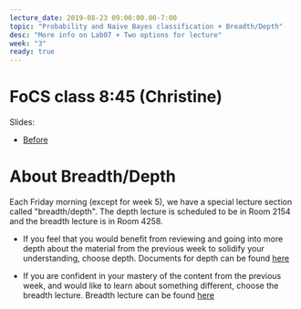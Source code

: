 ```yaml
---
lecture_date: 2019-08-23 09:00:00.00-7:00
topic: "Probability and Naive Bayes classification + Breadth/Depth"
desc: "More info on Lab07 + Two options for lecture"
week: "3"
ready: true
---
```


# FoCS class 8:45 (Christine)
Slides:
* [Before](/lectures/week3/W3Fri845_ProbAndNB.pdf)

# About Breadth/Depth

Each Friday morning (except for week 5), we have a special lecture
section called "breadth/depth".  The depth lecture is scheduled to be in Room 2154 and the breadth lecture is in Room 4258. 


* If you feel that you would benefit from reviewing and going into more
depth about the material from the previous week to solidify your
understanding, choose depth. Documents for depth can be found [here](/lectures/week3/depth/)

* If you are confident in your mastery of the content from the previous
week, and would like to learn about something different, choose the
breadth lecture. Breadth lecture can be found [here](/lectures/week3/breadth/)

